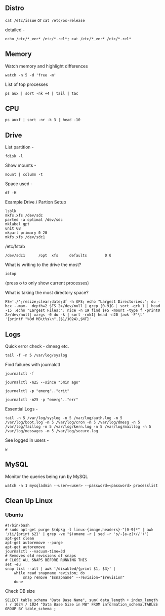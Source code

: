 ## Distro

``cat /etc/issue`` or ``cat /etc/os-release``

detailed - 

``echo /etc/*_ver* /etc/*-rel*; cat /etc/*_ver* /etc/*-rel*``

## Memory

Watch memory and highlight differences

``watch -n 5 -d 'free -m'``

List of top processes

``ps aux | sort -nk +4 | tail | tac``

## CPU

``ps auxf | sort -nr -k 3 | head -10``

## Drive

List partition -

``fdisk -l``

Show mounts -

``mount | column -t``

Space used -

``df -H``

Example Drive / Partion Setup

```
lsblk
mkfs.xfs /dev/sdc
parted -a optimal /dev/sdc
mklabel gpt
unit GB
mkpart primary 0 20
mkfs.xfs /dev/sdc1
```

/etc/fstab

``/dev/sdc1      /opt  xfs     defaults        0 0``

What is writing to the drive the most?

``iotop``

(press o to only show current processes)

What is taking the most directory space?

```
FS='./';resize;clear;date;df -h $FS; echo "Largest Directories:"; du -hcx --max-  depth=2 $FS 2>/dev/null | grep [0-9]G | sort -grk 1 | head -15 ;echo "Largest Files:"; nice -n 19 find $FS -mount -type f -print0 2>/dev/null| xargs -0 du -k | sort -rnk1| head -n20 |awk -F'\t' '{printf "%8d MB\t%s\n",($1/1024),$NF}'
```

## Logs

Quick error check - dmesg etc.

``tail -f -n 5 /var/log/syslog``

Find failures with journalctl

```
journalctl -f

journalctl -n25 --since "5min ago"

journalctl -p "emerg".."crit"

journalctl -n25 -p "emerg".."err"
```

Essential Logs -

```
tail -n 5 /var/log/syslog -n 5 /var/log/auth.log -n 5 /var/log/boot.log -n 5 /var/log/cron -n 5 /var/log/dmesg -n 5 /var/log/faillog -n 5 /var/log/kern.log -n 5 /var/log/maillog -n 5 /var/log/messages -n 5 /var/log/secure.log
```

See logged in users -

``w``

## MySQL

Monitor the queries being run by MySQL

``watch -n 1 mysqladmin --user=<user> --password=<password> processlist``

## Clean Up Linux

### Ubuntu

```
#!/bin/bash
# sudo apt-get purge $(dpkg -l linux-{image,headers}-"[0-9]*" | awk '/ii/{print $2}' | grep -ve "$(uname -r | sed -r 's/-[a-z]+//')")
apt-get clean
apt-get autoremove --purge
apt-get autoremove
journalctl --vacuum-time=3d
# Removes old revisions of snaps
# CLOSE ALL SNAPS BEFORE RUNNING THIS
set -eu
snap list --all | awk '/disabled/{print $1, $3}' |
    while read snapname revision; do
        snap remove "$snapname" --revision="$revision"
    done
```

Check DB size

```
SELECT table_schema "Data Base Name", sum( data_length + index_length ) / 1024 / 1024 "Data Base Size in MB" FROM information_schema.TABLES GROUP BY table_schema ;
```
